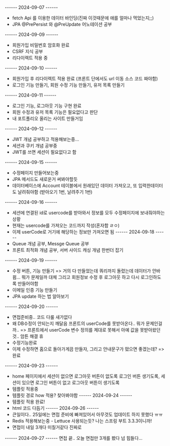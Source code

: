 ------ 2024-09-07 ------
- fetch Api 를 이용한 데이터 바인딩(진짜 이것때문에 애를 얼마나 먹었는지;;)
- JPA @PrePersist 와 @PreUpdate 어노테이션 공부 

------ 2024-09-09 ------
- 회원가입 비밀번호 암호화 완료
- CSRF 지식 공부
- 리다이렉트 적용 중

------ 2024-09-10 ------
- 회원가입 후 리다이렉트 적용 완료 (프론트 단에서도 url 이동 소스 코드 짜야함)
- 로그인 기능 만들기, 회원 수정 기능 만들기, 유저 목록 만들기

------ 2024-09-11 ------
- 로그인 기능, 로그아웃 기능 구현 완료
- 회원 수정과 유저 목록 기능은 필요없다고 판단
- 내 포트폴리오 올리는 사이트 만들거임

------ 2024-09-12 ------
- JWT 개념 공부하고 적용해보는중...
- 세션과 쿠키 개념 공부중
- JWT를 쓰면 세션이 필요없다고 함

------ 2024-09-15 ------
- 수정페이지 만들어보는중
- JPA 메서드도 새로운거 써봐야할듯
- 데이터베이스에 Account 테이블에서 원래있던 데이터 가져오고, 또 입력한데이터도 날려줘야함 (받아오기 1번, 날려주기 1번)

------ 2024-09-16 ------
- 세션에 연결된 id로 usercode를 받아와서 정보를 모두 수정페이지에 보내줘야하는 상황
- 현재는 usercode를 가져오는 코드까지 작성(혼자함 ㄹㅇ)
- 이제 userCode로 거기에 해당하는 정보만 가져오면 됨 
------ 2024-09-18 ------
- Queue 개념 공부, Messge Queue 공부
- 프론트 최적화 개념 공부, 서버 사이드 캐싱 개념 한번더 잡기

------ 2024-09-19 ------
- 수정 버튼, 기능 만들기
  => 거의 다 만들었는데 쿼리까지 돌렸는데 데이터가 안바뀜... 뭐가 문제일까 대체
  그리고 회원정보 수정 후 로그아웃 하고 다시 로그인하도록 만들어야함
- 이메일 인증 기능 만들기
- JPA update 하는 법 알아보기

------ 2024-09-20 ------
- 면접준비중.. 코드 다룰 새가없다
- 왜 DB수정이 안되는지 깨달음 프론트의 userCode를 못받아온다.. 뭐가 문제인걸까..
=> 프론트에서 userCode 변수 정의를 제대로 못해서 아예 값을 못받아왔던것.. 암튼 해결 휴
- 수정기능완료
- 이제 수정하면 홈으로 돌아가게끔 만들자, 그리고 안내문구가 떴으면 좋겠는데? => 완료

------ 2024-09-23 ------
- home 페이지에서 세션이 없으면 로그아웃 버튼이 없도록 로그인 버튼 생기도록, 세션이 있으면 로그인 버튼이 없고 로그아웃 버튼이 생기도록
- 템플릿 적용중
- 템플릿  경로 how 적용? 찾아봐야함
------ 2024-09-24 ------
- 템플릿 적용 완료!
- html 코드 다듬기
------ 2024-09-26 ------
- 큰일이다.. 25일에는 면접 준비에 빠져있어서 아무것도 업데이트 하지 못했다 ㅠㅠ
- Redis 적용해보는중 - Lettuce 사용되는듯? 나는 스프링 부트 3.3.3이니까! 
- 면접이 내일 3개다 미칠거같다 진짜로

------ 2024-09-27 ------
면접 끝.. 오늘 면접만 3개를 봤다 넘 힘들다...

